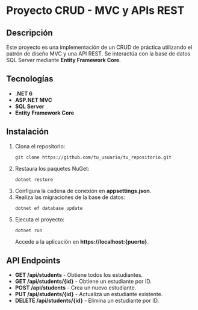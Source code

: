 <h1>Proyecto CRUD - MVC y APIs REST</h1>

<h2>Descripción</h2>
<p>Este proyecto es una implementación de un CRUD de práctica utilizando el patrón de diseño MVC y una API REST. Se interactúa con la base de datos SQL Server mediante <strong>Entity Framework Core</strong>.</p>

<h2>Tecnologías</h2>
<ul>
  <li><strong>.NET 6</strong></li>
  <li><strong>ASP.NET MVC</strong></li>
  <li><strong>SQL Server</strong></li>
  <li><strong>Entity Framework Core</strong></li>
</ul>

<h2>Instalación</h2>
<ol>
  <li>Clona el repositorio:</li>
  <pre><code>git clone https://github.com/tu_usuario/tu_repositorio.git</code></pre>
  <li>Restaura los paquetes NuGet:</li>
  <pre><code>dotnet restore</code></pre>
  <li>Configura la cadena de conexión en <strong>appsettings.json</strong>.</li>
  <li>Realiza las migraciones de la base de datos:</li>
  <pre><code>dotnet ef database update</code></pre>
  <li>Ejecuta el proyecto:</li>
  <pre><code>dotnet run</code></pre>
  <p>Accede a la aplicación en <strong>https://localhost:{puerto}</strong>.</p>
</ol>

<h2>API Endpoints</h2>
<ul>
  <li><strong>GET /api/students</strong> - Obtiene todos los estudiantes.</li>
  <li><strong>GET /api/students/{id}</strong> - Obtiene un estudiante por ID.</li>
  <li><strong>POST /api/students</strong> - Crea un nuevo estudiante.</li>
  <li><strong>PUT /api/students/{id}</strong> - Actualiza un estudiante existente.</li>
  <li><strong>DELETE /api/students/{id}</strong> - Elimina un estudiante por ID.</li>
</ul>
